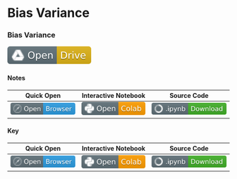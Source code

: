 # Bias Variance

### Bias Variance
 [![Link](../../tools/buttons/open-drive.svg)](https://docs.google.com/presentation/d/16Cd2mdTxZxcqm9frQtIACKmZIZoeMcFbFNbp16LQcDw/edit?usp=sharing)

#### Notes
 | Quick Open | Interactive Notebook | Source Code  |
 | :--------: | :-----------: | :------------: |
 | [![Link](../../tools/buttons/open-browser.svg)](https://files.node.ishaandey.com/week-8/workshop/bias_variance_notes.html) | [![Link](../../tools/buttons/open-colab.svg)](https://colab.research.google.com/github/ishaandey/node/blob/master/week-8/workshop/bias_variance_notes.ipynb) | [![Link](../../tools/buttons/download-ipynb.svg)](https://files.node.ishaandey.com/week-8/workshop/bias_variance_notes.ipynb) |

#### Key
 | Quick Open | Interactive Notebook | Source Code  |
 | :--------: |:-----------: | :------------: |
 | [![Link](../../tools/buttons/open-browser.svg)](https://files.node.ishaandey.com/week-8/workshop/bias_variance_key.html) | [![Link](../../tools/buttons/open-colab.svg)](https://colab.research.google.com/github/ishaandey/node/blob/master/week-8/workshop/bias_variance_key.ipynb) | [![Link](../../tools/buttons/download-ipynb.svg)](https://files.node.ishaandey.com/week-8/workshop/bias_variance_key.ipynb) |

